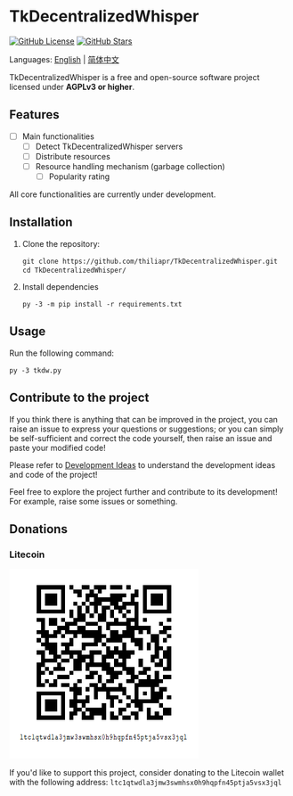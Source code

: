 # TkDecentralizedWhisper

[![GitHub License](https://img.shields.io/badge/license-AGPLv3%2B-blue)](https://github.com/thiliapr/tkfreechat/blob/master/LICENSE)
[![GitHub Stars](https://img.shields.io/github/stars/thiliapr/TkDecentralizedWhisper)](https://github.com/thiliapr/TkDecentralizedWhisper/stargazers)

Languages: [English](./README.md) | [简体中文](repo/README.zh-hans.md)

TkDecentralizedWhisper is a free and open-source software project licensed under **AGPLv3 or higher**.

## Features
- [ ] Main functionalities
    - [ ] Detect TkDecentralizedWhisper servers
    - [ ] Distribute resources
    - [ ] Resource handling mechanism (garbage collection)
        - [ ] Popularity rating

All core functionalities are currently under development.

## Installation
1. Clone the repository:
    ```shell
    git clone https://github.com/thiliapr/TkDecentralizedWhisper.git
    cd TkDecentralizedWhisper/
    ```
2. Install dependencies
    ```shell
    py -3 -m pip install -r requirements.txt
    ```

## Usage
Run the following command:
```shell
py -3 tkdw.py
```

## Contribute to the project
If you think there is anything that can be improved in the project, you can raise an issue to express your questions or suggestions; or you can simply be self-sufficient and correct the code yourself, then raise an issue and paste your modified code!

Please refer to [Development Ideas](repo/development_ideas.md) to understand the development ideas and code of the project!

Feel free to explore the project further and contribute to its development! For example, raise some issues or something.

## Donations
### Litecoin
![Litecoin Payment QR Code](repo/ltc_donation.png)

If you'd like to support this project, consider donating to the Litecoin wallet with the following address: `ltc1qtwdla3jmw3swmhsx0h9hqpfn45ptja5vsx3jql`
